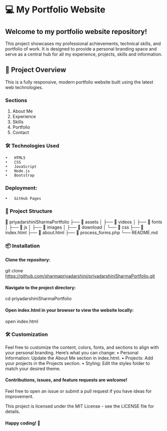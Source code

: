 # 💻 My Portfolio Website

## Welcome to my portfolio website repository! 

This project showcases my professional achievements, technical skills, and portfolio of work. It is designed to provide a personal branding space and serve as a central hub for all my experience, projects, skills and information.

## 🚀 Project Overview
This is a fully responsive, modern portfolio website built using the latest web technologies.

### Sections  
1. About Me
2. Experience
3. Skills
4. Portfolio
5. Contact


### 🛠️ Technologies Used
	•	HTML5
	•	CSS
	•	JavaScript
	•	Node.js
	•	Bootstrap

### Deployment:
	•	GitHub Pages

### 📁 Project Structure

📂 priyadarshiniSharmaPortfolio
├── 📁 assets
│   ├── 📁 videos
│   ├── 📁 fonts
│   ├── 📁 js
│   ├── 📁 images
│   ├── 📁 download
│   └── 📁 css
├── 📄 index.html
├── 📄 about.html
├── 📄 process_forms.php
└── README.md


### 📦 Installation
#### Clone the repository:
git clone https://github.com/sharmapriyadarshini/priyadarshiniSharmaPortfolio.git

#### Navigate to the project directory:
cd priyadarshiniSharmaPortfolio

#### Open index.html in your browser to view the website locally:
open index.html

### 🛠️ Customization
Feel free to customize the content, colors, fonts, and sections to align with your personal branding. Here’s what you can change:
	•	Personal Information: Update the About Me section in index.html.
	•	Projects: Add your projects in the Projects section.
	•	Styling: Edit the styles folder to match your desired theme.


#### Contributions, issues, and feature requests are welcome!
Feel free to open an issue or submit a pull request if you have ideas for improvement.

This project is licensed under the MIT License - see the LICENSE file for details.

#### Happy coding! 🎉
